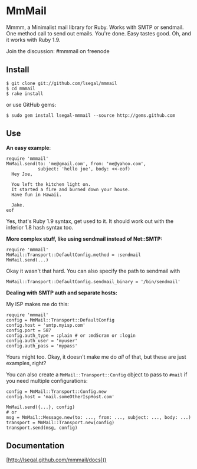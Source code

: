 MmMail
======

Mmmm, a Minimalist mail library for Ruby. Works with SMTP or sendmail.
One method call to send out emails. You're done. Easy tastes good. Oh,
and it works with Ruby 1.9.

Join the discussion: #mmmail on freenode

Install
-------

    $ git clone git://github.com/lsegal/mmmail
    $ cd mmmail
    $ rake install

or use GitHub gems:

    $ sudo gem install lsegal-mmmail --source http://gems.github.com
    
Use
---

**An easy example**:

    require 'mmmail'
    MmMail.send(to: 'me@gmail.com', from: 'me@yahoo.com', 
                subject: 'hello joe', body: <<-eof)
      Hey Joe,
      
      You left the kitchen light on.
      It started a fire and burned down your house.
      Have fun in Hawaii.
      
      Jake.
    eof
    
Yes, that's Ruby 1.9 syntax, get used to it. It should work out
with the inferior 1.8 hash syntax too.

**More complex stuff, like using sendmail instead of Net::SMTP:**

    require 'mmmail'
    MmMail::Transport::DefaultConfig.method = :sendmail
    MmMail.send(...)
    
Okay it wasn't that hard. You can also specify the path to sendmail with

    MmMail::Transport::DefaultConfig.sendmail_binary = '/bin/sendmail'

**Dealing with SMTP auth and separate hosts:**

My ISP makes me do this:

    require 'mmmail'
    config = MmMail::Transport::DefaultConfig
    config.host = 'smtp.myisp.com'
    config.port = 587
    config.auth_type = :plain # or :md5cram or :login
    config.auth_user = 'myuser'
    config.auth_pass = 'mypass'

Yours might too. Okay, it doesn't make me do *all* of that, but these are
just examples, right?

You can also create a `MmMail::Transport::Config` object to pass to `#mail`
if you need multiple configurations:

    config = MmMail::Transport::Config.new
    config.host = 'mail.someOtherIspHost.com'
    
    MmMail.send({...}, config)
    # or 
    msg = MmMail::Message.new(to: ..., from: ..., subject: ..., body: ...)
    transport = MmMail::Transport.new(config)
    transport.send(msg, config)
    
Documentation
-------------

[http://lsegal.github.com/mmmail/docs]()
